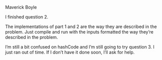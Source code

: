 Maverick Boyle

I finished question 2.

The implementations of part 1 and 2 are the way they are described in the problem. Just compile and run with the inputs formatted the way they’re described in the problem.

I’m still a bit confused on hashCode and I’m still going to try question 3. I just ran out of time. If I don’t have it done soon, I’ll ask for help.